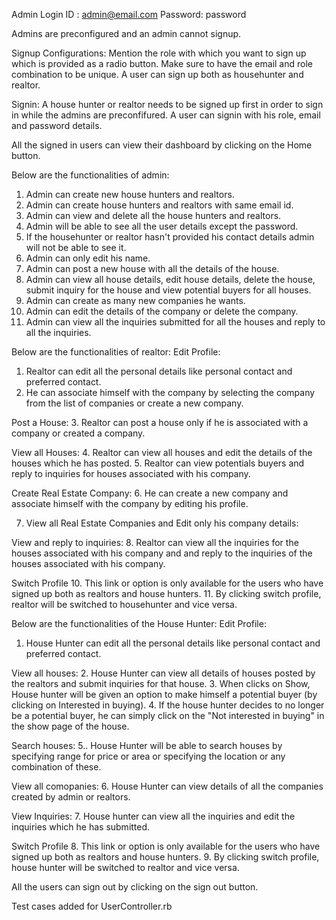 
Admin Login
ID : admin@email.com
Password: password

Admins are preconfigured and an admin cannot signup.

Signup Configurations:
Mention the role with which you want to sign up which is provided as a radio button.
Make sure to have the email and role combination to be unique.
A user can sign up both as househunter and realtor.

Signin:
A house hunter or realtor needs to be signed up first in order to sign in while the admins are preconfifured.
A user can signin with his role, email and password details.

All the signed in users can view their dashboard by clicking on the Home button.

Below are the functionalities of admin:
1. Admin can create new house hunters and realtors.
2. Admin can create house hunters and realtors with same email id.
3. Admin can view and delete all the house hunters and realtors.
4. Admin will be able to see all the user details except the password.
5. If the househunter or realtor hasn't provided his contact details admin will not be able to see it.
6. Admin can only edit his name.
7. Admin can post a new house with all the details of the house.
8. Admin can view all house details, edit house details, delete the house, submit inquiry for the house and view potential buyers for all houses.
9. Admin can create as many new companies he wants. 
10. Admin can edit the details of the company or delete the company.
11. Admin can view all the inquiries submitted for all the houses and reply to all the inquiries.

Below are the functionalities of realtor:
Edit Profile:
1. Realtor can edit all the personal details like personal contact and preferred contact.
2. He can associate himself with the company by selecting the company from the list of companies or create a new company.

Post a House:
3. Realtor can post a house only if he is associated with a company or created a company.

View all Houses:
4. Realtor can view all houses and edit the details of the houses which he has posted.
5. Realtor can view potentials buyers and reply to inquiries for houses associated with his company.

Create Real Estate Company:
6. He can create a new company and associate himself with the company by editing his profile.

7. View all Real Estate Companies and Edit only his company details:

View and reply to inquiries:
8. Realtor can view all the inquiries for the houses associated with his company and and reply to the inquiries of the houses associated with his company.

Switch Profile
10. This link or option is only available for the users who have signed up both as realtors and house hunters.
11. By clicking switch profile, realtor will be switched to househunter and vice versa.


Below are the functionalities of the House Hunter:
Edit Profile:
1. House Hunter can edit all the personal details like personal contact and preferred contact.

View all houses:
2. House Hunter can view all details of houses posted by the realtors and submit inquiries for that house.
3. When clicks on Show, House hunter will be given an option to make himself a potential buyer (by clicking on Interested in buying).
4. If the house hunter decides to no longer be a potential buyer, he can simply click on the "Not interested in buying" in the show page
of the house.

Search houses:
5.. House Hunter will be able to search houses by specifying range for price or area or specifying the location or any combination of these.

View all comopanies:
6. House Hunter can view details of all the companies created by admin or realtors.

View Inquiries:
7. House hunter can view all the inquiries and edit the inquiries which he has submitted.

Switch Profile
8. This link or option is only available for the users who have signed up both as realtors and house hunters.
9. By clicking switch profile, house hunter will be switched to realtor and vice versa.

All the users can sign out by clicking on the sign out button.

Test cases added for UserController.rb